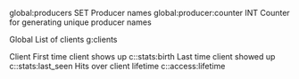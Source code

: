 global:producers SET Producer names
global:producer:counter INT Counter for generating unique producer names

Global
List of clients                 g:clients

Client
First time client shows up      c:<client>:stats:birth
Last time client showed up      c:<client>:stats:last_seen
Hits over client lifetime       c:<client>:access:lifetime

